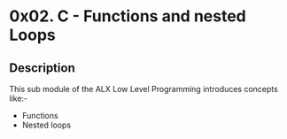 # 0x02. C - Functions and nested Loops

## Description 
This sub module of the ALX Low Level Programming introduces concepts like:-
- Functions
- Nested loops
